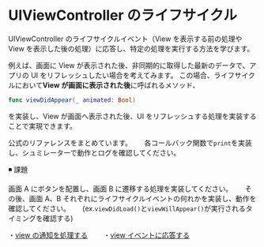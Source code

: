 # UIViewController のライフサイクル

UIViewController のライフサイクルイベント（View を表示する前の処理や View を表示した後の処理）に応答し、特定の処理を実行する方法を学びます。

例えば、画面に View が表示された後、非同期的に取得した最新のデータで、アプリの UI をリフレッシュしたい場合を考えてみます。
この場合、ライフサイクルにおいて**View が画面に表示された後**に呼ばれるメソッド、

```swift
func viewDidAppear(_ animated: Bool)
```

を実装し、View が画面へ表示された後、UI をリフレッシュする処理を実装することで実現できます。

公式のリファレンスをまとめています。　　
各コールバック関数で`print`を実装し、シュミレーターで動作とログを確認してください。

◾️ 課題

画面 A にボタンを配置し、画面 B に遷移する処理を実装してください。　　
その後、画面 A、B それぞれにライフサイクルイベントの何れかを実装し、動作を確認してください。　　
(ex.`viewDidLoad()`と`viewWillAppear()`が実行されるタイミングを確認する)

・[view の通知を処理する](https://developer.apple.com/documentation/uikit/uiviewcontroller#1652793)　　
・[view イベントに応答する](https://developer.apple.com/documentation/uikit/uiviewcontroller#1653519)
